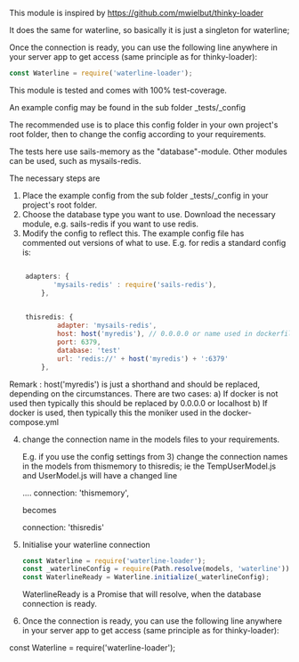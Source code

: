 This module is inspired by https://github.com/mwielbut/thinky-loader

It does the same for waterline, so basically it is just a singleton for waterline;

Once the connection is ready, you can use the following line anywhere in your server app to get access (same principle as for thinky-loader):

```javascript
const Waterline = require('waterline-loader');
```
This module is tested and comes with 100% test-coverage.



An example config may be found in the sub folder _tests/_config

The recommended use is to place this config folder in your own project's root folder, then to change the config according to your requirements.

The tests here use sails-memory as the "database"-module. Other modules can be used, such as mysails-redis.

The necessary steps are

1) Place the example config from the sub folder _tests/_config in your project's root folder.
2) Choose the database type you want to use. Download the necessary module, e.g. sails-redis if you want to use redis.
3) Modify the config to reflect this. The example config file has commented out versions of what to use. E.g. for redis a standard config is:

```javascript	

	adapters: {
           'mysails-redis' : require('sails-redis'),
    	},

        
	thisredis: {
            adapter: 'mysails-redis',
            host: host('myredis'), // 0.0.0.0 or name used in dockerfile
            port: 6379,
            database: 'test'
            url: 'redis://' + host('myredis') + ':6379'
        },

```
Remark : host('myredis') is just a shorthand and should be replaced, depending on the circumstances. There are two cases: 
a) If docker is not used then typically this should be replaced by 0.0.0.0 or localhost
b) If docker is used, then typically this the moniker used in the docker-compose.yml 

4) change the connection name in the models files to your requirements.

   E.g. if you use the config settings from 3) change the connection names in the models from thismemory to thisredis; ie the TempUserModel.js and UserModel.js will have a changed line

	.... connection: 'thismemory', 

	becomes
	
	connection: 'thisredis'

5) Initialise your waterline connection 
	
	```javascript
	const Waterline = require('waterline-loader');
	const _waterlineConfig = require(Path.resolve(models, 'waterline'));
	const WaterlineReady = Waterline.initialize(_waterlineConfig);
	```
	
	WaterlineReady is a Promise that will resolve, when the database connection is ready.

6) Once the connection is ready, you can use the following line anywhere in your server app to get access (same principle as for thinky-loader):

const Waterline = require('waterline-loader');
 



